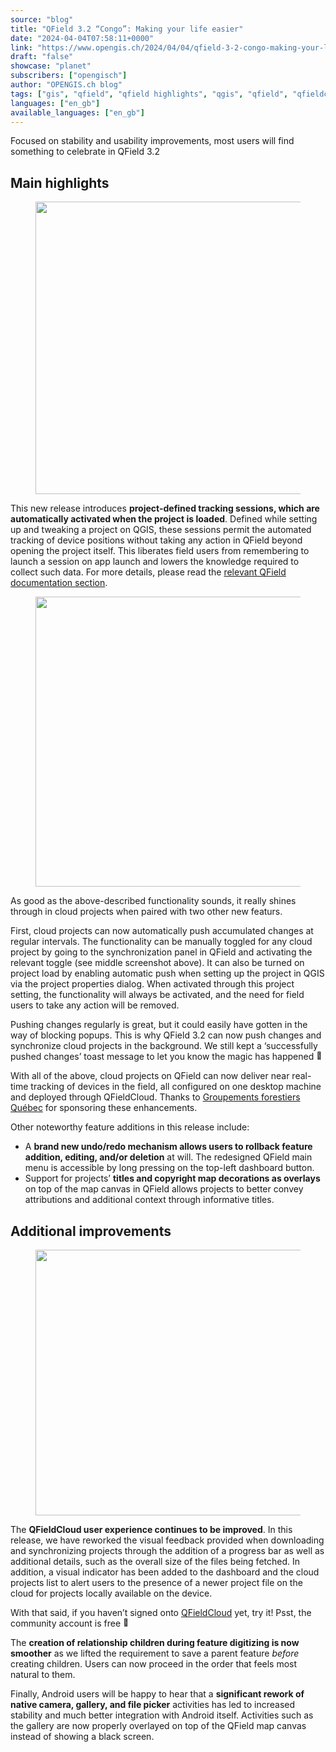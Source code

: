 ```yaml
---
source: "blog"
title: "QField 3.2 “Congo”: Making your life easier"
date: "2024-04-04T07:58:11+0000"
link: "https://www.opengis.ch/2024/04/04/qfield-3-2-congo-making-your-life-easier/"
draft: "false"
showcase: "planet"
subscribers: ["opengisch"]
author: "OPENGIS.ch blog"
tags: ["gis", "qfield", "qfield highlights", "qgis", "qfield", "qfieldcloud", "qgis.org"]
languages: ["en_gb"]
available_languages: ["en_gb"]
---
```


<p>Focused on stability and usability improvements, most users will find something to celebrate in QField 3.2</p>



<h2 class="wp-block-heading"><strong>Main highlights</strong></h2>



<figure class="wp-block-image size-full"><img alt="" class="wp-image-14228" height="468" src="https://i0.wp.com/www.opengis.ch/wp-content/uploads/2024/03/qfield32.png?resize=750%2C468&#038;ssl=1" width="750" /></figure>



<p>This new release introduces <strong>project-defined tracking sessions, which are automatically activated when the project is loaded</strong>. Defined while setting up and tweaking a project on QGIS, these sessions permit the automated tracking of device positions without taking any action in QField beyond opening the project itself. This liberates field users from remembering to launch a session on app launch and lowers the knowledge required to collect such data. For more details, please read the <a href="https://docs.qfield.org/how-to/tracking/#configure-a-project-tracking-session">relevant QField documentation section</a>.</p>



<figure class="wp-block-image size-full"><img alt="" class="wp-image-14229" height="464" src="https://i0.wp.com/www.opengis.ch/wp-content/uploads/2024/03/session.png?resize=750%2C464&#038;ssl=1" width="750" /></figure>



<p>As good as the above-described functionality sounds, it really shines through in cloud projects when paired with two other new featurs.</p>



<p>First, cloud projects can now automatically push accumulated changes at regular intervals. The functionality can be manually toggled for any cloud project by going to the synchronization panel in QField and activating the relevant toggle (see middle screenshot above). It can also be turned on project load by enabling automatic push when setting up the project in QGIS via the project properties dialog. When activated through this project setting, the functionality will always be activated, and the need for field users to take any action will be removed.</p>



<p>Pushing changes regularly is great, but it could easily have gotten in the way of blocking popups. This is why QField 3.2 can now push changes and synchronize cloud projects in the background. We still kept a ‘successfully pushed changes’ toast message to let you know the magic has happened <img alt="🚀" class="wp-smiley" src="https://s.w.org/images/core/emoji/15.0.3/72x72/1f680.png" style="height: 1em;" /></p>



<p>With all of the above, cloud projects on QField can now deliver near real-time tracking of devices in the field, all configured on one desktop machine and deployed through QFieldCloud. Thanks to <a href="https://groupementsforestiers.quebec/">Groupements forestiers Québec</a> for sponsoring these enhancements.</p>



<p>Other noteworthy feature additions in this release include:</p>



<ul class="wp-block-list">
<li>A <strong>brand new undo/redo mechanism allows users to rollback feature addition, editing, and/or deletion</strong> at will. The redesigned QField main menu is accessible by long pressing on the top-left dashboard button.</li>



<li>Support for projects&#8217; <strong>titles and copyright map decorations as overlays</strong> on top of the map canvas in QField allows projects to better convey attributions and additional context through informative titles.</li>
</ul>



<h2 class="wp-block-heading"><strong>Additional improvements</strong></h2>



<figure class="wp-block-image size-full"><img alt="" class="wp-image-14230" height="425" src="https://i0.wp.com/www.opengis.ch/wp-content/uploads/2024/03/cloud.png?resize=750%2C425&#038;ssl=1" width="750" /></figure>



<p>The <strong>QFieldCloud user experience continues to be improved</strong>. In this release, we have reworked the visual feedback provided when downloading and synchronizing projects through the addition of a progress bar as well as additional details, such as the overall size of the files being fetched. In addition, a visual indicator has been added to the dashboard and the cloud projects list to alert users to the presence of a newer project file on the cloud for projects locally available on the device.</p>



<p>With that said, if you haven&#8217;t signed onto <a href="https://app.qfield.cloud/">QFieldCloud</a> yet, try it! Psst, the community account is free <img alt="🤫" class="wp-smiley" src="https://s.w.org/images/core/emoji/15.0.3/72x72/1f92b.png" style="height: 1em;" /></p>



<p>The <strong>creation of relationship children during feature digitizing is now smoother</strong> as we lifted the requirement to save a parent feature <em>before</em> creating children. Users can now proceed in the order that feels most natural to them.</p>



<p>Finally, Android users will be happy to hear that a <strong>significant rework of native camera, gallery, and file picker</strong> activities has led to increased stability and much better integration with Android itself. Activities such as the gallery are now properly overlayed on top of the QField map canvas instead of showing a black screen.</p>
